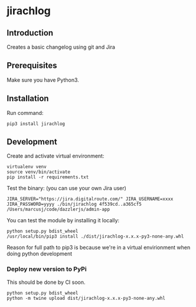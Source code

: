 # jirachlog

## Introduction

Creates a basic changelog using git and Jira

## Prerequisites

Make sure you have Python3.

## Installation

Run command:

    pip3 install jirachlog

## Development

Create and activate virtual environment:

    virtualenv venv
    source venv/bin/activate
    pip install -r requirements.txt

Test the binary: (you can use your own Jira user)

    JIRA_SERVER="https://jira.digitalroute.com/" JIRA_USERNAME=xxxx JIRA_PASSWORD=yyyy ./bin/jirachlog 4f539cd..a365cf5 /Users/marcusj/code/dazzlerjs/admin-app

You can test the module by installing it locally:

    python setup.py bdist_wheel
    /usr/local/bin/pip3 install ./dist/jirachlog-x.x.x-py3-none-any.whl

Reason for full path to pip3 is because we're in a virtual envirionment when doing python development

### Deploy new version to PyPi

This should be done by CI soon.

    python setup.py bdist_wheel
    python -m twine upload dist/jirachlog-x.x.x-py3-none-any.whl
